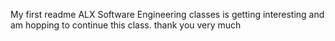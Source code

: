 My first readme
ALX Software Engineering classes is getting interesting and am hopping to continue this class.
thank you very much

